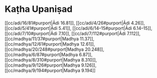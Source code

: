 # Kaṭha Upaniṣad

[[cc/adi/16/81#purport|Ādi 16.81]], [[cc/adi/4/26#purport|Ādi 4.26]], [[cc/adi/5/41#purport|Ādi 5.41]], [[cc/adi/6/14–15#purport|Ādi 6.14–15]], [[cc/adi/7/10#purport|Ādi 7.10]], [[cc/adi/7/112#purport|Ādi 7.112]], [[cc/madhya/11/37#purport|Madhya 11.37]], [[cc/madhya/12/61#purport|Madhya 12.61]], [[cc/madhya/20/248#purport|Madhya 20.248]], [[cc/madhya/6/87#purport|Madhya 6.87]], [[cc/madhya/8/310#purport|Madhya 8.310]], [[cc/madhya/9/126#purport|Madhya 9.126]], [[cc/madhya/9/194#purport|Madhya 9.194]]

